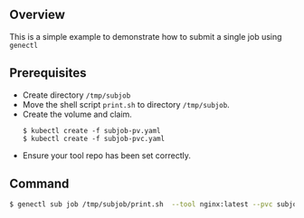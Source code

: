 ## Overview

This is a simple example to demonstrate how to submit a single job using `genectl`

## Prerequisites

 * Create directory `/tmp/subjob`
 * Move the shell script `print.sh` to directory `/tmp/subjob`.
 * Create the volume and claim.
   ```
   $ kubectl create -f subjob-pv.yaml
   $ kubectl create -f subjob-pvc.yaml
   ```
 * Ensure your tool repo has been set correctly.

## Command

```bash
$ genectl sub job /tmp/subjob/print.sh  --tool nginx:latest --pvc subjob-pvc
```